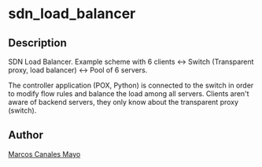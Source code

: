 # sdn_load_balancer

## Description

SDN Load Balancer. Example scheme with 6 clients <-> Switch (Transparent proxy, load balancer) <-> Pool of 6 servers.

The controller application (POX, Python) is connected to the switch in order to modify flow rules and balance the load among all servers. Clients aren't aware of backend servers, they only know about the transparent proxy (switch).

## Author

[Marcos Canales Mayo](https://github.com/MarcosCM)
